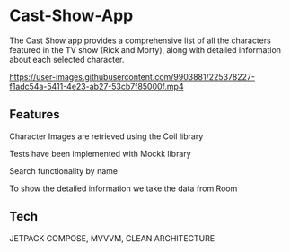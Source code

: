 # Cast-Show-App

The Cast Show app provides a comprehensive list of all the characters featured in the TV show (Rick and Morty), along with detailed information about each selected character.



https://user-images.githubusercontent.com/9903881/225378227-f1adc54a-5411-4e23-ab27-53cb7f85000f.mp4


## Features

Character Images are retrieved using the Coil library

Tests have been implemented with Mockk library

Search functionality by name

To show the detailed information we take the data from Room

## Tech

JETPACK COMPOSE, MVVVM, CLEAN ARCHITECTURE

